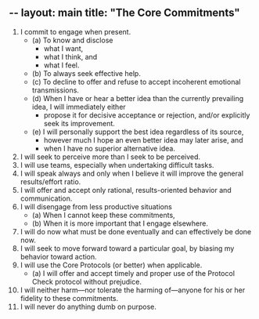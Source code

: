 --
layout: main
title: "The Core Commitments"
--
1. I commit to engage when present.
    * (a) To know and disclose
        * what I want,
        * what I think, and
        * what I feel.
    * (b) To always seek effective help.
    * (c) To decline to offer and refuse to accept incoherent emotional transmissions.
    * (d) When I have or hear a better idea than the currently prevailing idea, I will immediately either
        * propose it for decisive acceptance or rejection, and/or explicitly seek its improvement.
    * (e) I will personally support the best idea regardless of its source,
        * however much I hope an even better idea may later arise, and
        * when I have no superior alternative idea.
2. I will seek to perceive more than I seek to be perceived.
3. I will use teams, especially when undertaking difficult tasks.
4. I will speak always and only when I believe it will improve the general results/effort ratio.
5. I will offer and accept only rational, results-oriented behavior and communication.
6. I will disengage from less productive situations
    * (a) When I cannot keep these commitments,
    * (b) When it is more important that I engage elsewhere.
7. I will do now what must be done eventually and can effectively be done now.
8. I will seek to move forward toward a particular goal, by biasing my behavior toward action.
9. I will use the Core Protocols (or better) when applicable.
    * (a) I will offer and accept timely and proper use of the Protocol Check protocol without prejudice.
10. I will neither harm—nor tolerate the harming of—anyone for his or her fidelity to these commitments.
11. I will never do anything dumb on purpose.